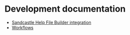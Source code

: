 <!-- u250430-->

# Development documentation

* [Sandcastle Help File Builder integration](https://spectrum-health-systems.github.io/tingen-documentation/development/shfb/sandcastle-help-file-builder-integration)
* [Workflows](workflows.md) <!-- Mermaid.js doesn't render correctly in GitHub Pages --->